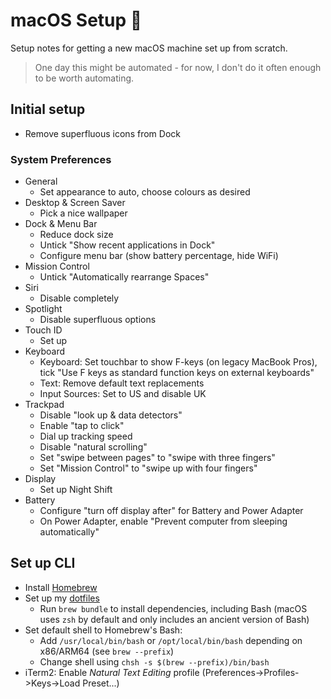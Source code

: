 # macOS Setup 🍎

Setup notes for getting a new macOS machine set up from scratch.

> One day this might be automated - for now, I don't do it often enough to be worth automating.

## Initial setup

- Remove superfluous icons from Dock

### System Preferences

- General
  - Set appearance to auto, choose colours as desired
- Desktop & Screen Saver
  - Pick a nice wallpaper
- Dock & Menu Bar
  - Reduce dock size
  - Untick "Show recent applications in Dock"
  - Configure menu bar (show battery percentage, hide WiFi)
- Mission Control
  - Untick "Automatically rearrange Spaces"
- Siri
  - Disable completely
- Spotlight
  - Disable superfluous options
- Touch ID
  - Set up
- Keyboard
  - Keyboard: Set touchbar to show F-keys (on legacy MacBook Pros),
    tick "Use F keys as standard function keys on external keyboards"
  - Text: Remove default text replacements
  - Input Sources: Set to US and disable UK
- Trackpad
  - Disable "look up & data detectors"
  - Enable "tap to click"
  - Dial up tracking speed
  - Disable "natural scrolling"
  - Set "swipe between pages" to "swipe with three fingers"
  - Set "Mission Control" to "swipe up with four fingers"
- Display
  - Set up Night Shift
- Battery
  - Configure "turn off display after" for Battery and Power Adapter
  - On Power Adapter, enable "Prevent computer from sleeping automatically"

## Set up CLI

- Install [Homebrew](https://brew.sh)
- Set up my [dotfiles](https://github.com/csutter/punkt)
  - Run `brew bundle` to install dependencies, including Bash (macOS uses `zsh` by default and
    only includes an ancient version of Bash)
- Set default shell to Homebrew's Bash:
  - Add `/usr/local/bin/bash` or `/opt/local/bin/bash` depending on x86/ARM64 (see `brew --prefix`)
  - Change shell using `chsh -s $(brew --prefix)/bin/bash`
- iTerm2: Enable _Natural Text Editing_ profile (Preferences->Profiles->Keys->Load Preset...)
